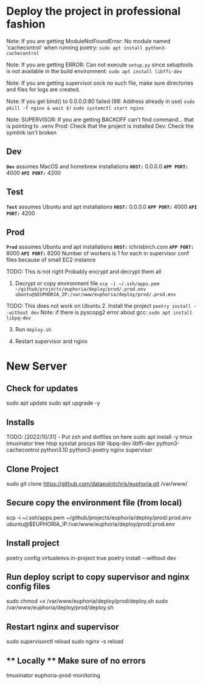 # Deploy the project in professional fashion

Note: If you are getting ModuleNotFoundError: No module named 'cachecontrol' when running poetry:
`sudo apt install python3-cachecontrol`

Note: If you are getting ERROR: Can not execute `setup.py` since setuptools is not available in the build environment:
`sudo apt install libffi-dev`

Note: If you are getting supervisor.sock no such file, make sure directories and files for logs are created.

Note: If you get bind() to 0.0.0.0:80 failed (98: Address already in use)
`sudo pkill -f nginx & wait $!`
`sudo systemctl start nginx`

Note: SUPERVISOR: If you are getting BACKOFF can't find command... that is pointing to .venv
    Prod: Check that the project is installed
    Dev: Check the symlink isn't broken


## Dev
**`Dev`** assumes MacOS and homebrew installations
**`HOST:`** 0.0.0.0
**`APP PORT:`** 4000
**`API PORT:`** 4200



## Test
**`Test`** assumes Ubuntu and apt installations
**`HOST:`** 0.0.0.0
**`APP PORT:`** 4000
**`API PORT:`** 4200



## Prod
**`Prod`** assumes Ubuntu and apt installations
**`HOST:`** ichrisbirch.com
**`APP PORT:`** 8000
**`API PORT:`** 8200
Number of workers is 1 for each in supervisor conf files because of small EC2 instance

TODO: This is not right
Probably encrypt and decrypt them all
1. Decrypt or copy environment file
 `scp -i ~/.ssh/apps.pem ~/github/projects/euphoria/deploy/prod/.prod.env ubuntu@$EUPHORIA_IP:/var/www/euphoria/deploy/prod/.prod.env`

TODO: This does not work on Ubuntu
2. Install the project
`poetry install --without dev`
Note: if there is pyscopg2 error about gcc:
`sudo apt install libpq-dev`

3. Run `deploy.sh`

4. Restart supervisor and nginx




# New Server

## Check for updates 
sudo apt update
sudo apt upgrade -y

## Installs
 TODO: [2022/10/31] - Put zsh and dotfiles on here
sudo apt install -y tmux tmuxinator tree htop sysstat procps tldr libpq-dev libffi-dev python3-cachecontrol python3.10 python3-poetry nginx supervisor

## Clone Project
sudo git clone https://github.com/datapointchris/euphoria.git /var/www/

## Secure copy the environment file (from local)
scp -i ~/.ssh/apps.pem ~/github/projects/euphoria/deploy/prod/.prod.env ubuntu@$EUPHORIA_IP:/var/www/euphoria/deploy/prod/.prod.env

## Install project
poetry config virtualenvs.in-project true
poetry install --without dev

## Run deploy script to copy supervisor and nginx config files
sudo chmod +x /var/www/euphoria/deploy/prod/deploy.sh
sudo /var/www/euphoria/deploy/prod/deploy.sh

## Restart nginx and supervisor
sudo supervisorctl reload
sudo nginx -s reload

## ** Locally ** Make sure of no errors
tmuxinator euphoria-prod-monitoring
